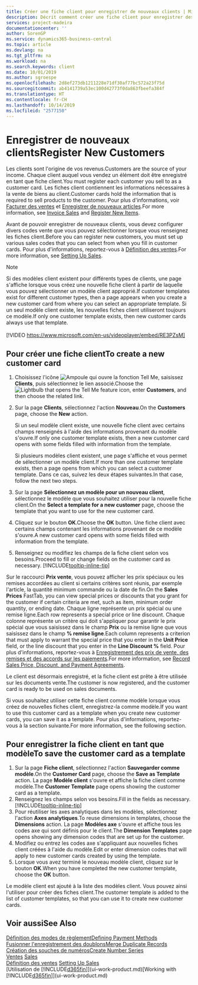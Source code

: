 ```yaml
---
title: Créer une fiche client pour enregistrer de nouveaux clients | Microsoft Docs
description: Décrit comment créer une fiche client pour enregistrer des informations sur chaque nouveau client ou client auquel vous vendez.
services: project-madeira
documentationcenter: ''
author: SorenGP
ms.service: dynamics365-business-central
ms.topic: article
ms.devlang: na
ms.tgt_pltfrm: na
ms.workload: na
ms.search.keywords: client
ms.date: 10/01/2019
ms.author: sgroespe
ms.openlocfilehash: 2d8ef273db1211228e71df30af77bc572a23f75d
ms.sourcegitcommit: ab4141739a53ec100d42773f0da863fbeefa384f
ms.translationtype: HT
ms.contentlocale: fr-CH
ms.lasthandoff: 10/14/2019
ms.locfileid: "2577150"
---
```

# <a name="register-new-customers"></a><span data-ttu-id="67c1b-103">Enregistrer de nouveaux clients</span><span class="sxs-lookup"><span data-stu-id="67c1b-103">Register New Customers</span></span>
<span data-ttu-id="67c1b-104">Les clients sont l'origine de vos revenus.</span><span class="sxs-lookup"><span data-stu-id="67c1b-104">Customers are the source of your income.</span></span> <span data-ttu-id="67c1b-105">Chaque client auquel vous vendez un élément doit être enregistré en tant que fiche client.</span><span class="sxs-lookup"><span data-stu-id="67c1b-105">You must register each customer you sell to as a customer card.</span></span> <span data-ttu-id="67c1b-106">Les fiches client contiennent les informations nécessaires à la vente de biens au client.</span><span class="sxs-lookup"><span data-stu-id="67c1b-106">Customer cards hold the information that is required to sell products to the customer.</span></span> <span data-ttu-id="67c1b-107">Pour plus d'informations, voir [Facturer des ventes](sales-how-invoice-sales.md) et [Enregistrer de nouveaux articles](inventory-how-register-new-items.md).</span><span class="sxs-lookup"><span data-stu-id="67c1b-107">For more information, see [Invoice Sales](sales-how-invoice-sales.md) and [Register New Items](inventory-how-register-new-items.md).</span></span>  

<span data-ttu-id="67c1b-108">Avant de pouvoir enregistrer de nouveaux clients, vous devez configurer divers codes vente que vous pouvez sélectionner lorsque vous renseignez les fiches client.</span><span class="sxs-lookup"><span data-stu-id="67c1b-108">Before you can register new customers, you must set up various sales codes that you can select from when you fill in customer cards.</span></span> <span data-ttu-id="67c1b-109">Pour plus d'informations, reportez-vous à [Définition des ventes](sales-setup-sales.md).</span><span class="sxs-lookup"><span data-stu-id="67c1b-109">For more information, see [Setting Up Sales](sales-setup-sales.md).</span></span>

> [!NOTE]  
>   <span data-ttu-id="67c1b-110">Si des modèles client existent pour différents types de clients, une page s'affiche lorsque vous créez une nouvelle fiche client à partir de laquelle vous pouvez sélectionner un modèle client approprié.</span><span class="sxs-lookup"><span data-stu-id="67c1b-110">If customer templates exist for different customer types, then a page appears when you create a new customer card from where you can select an appropriate template.</span></span> <span data-ttu-id="67c1b-111">Si un seul modèle client existe, les nouvelles fiches client utiliseront toujours ce modèle.</span><span class="sxs-lookup"><span data-stu-id="67c1b-111">If only one customer template exists, then new customer cards always use that template.</span></span>
<br><br>
> [!VIDEO https://www.microsoft.com/en-us/videoplayer/embed/RE3PZsM]

## <a name="to-create-a-new-customer-card"></a><span data-ttu-id="67c1b-112">Pour créer une fiche client</span><span class="sxs-lookup"><span data-stu-id="67c1b-112">To create a new customer card</span></span>
1. <span data-ttu-id="67c1b-113">Choisissez l'icône ![Ampoule qui ouvre la fonction Tell Me](media/ui-search/search_small.png "Dites-moi ce que vous voulez faire"), saisissez **Clients**, puis sélectionnez le lien associé.</span><span class="sxs-lookup"><span data-stu-id="67c1b-113">Choose the ![Lightbulb that opens the Tell Me feature](media/ui-search/search_small.png "Tell me what you want to do") icon, enter **Customers**, and then choose the related link.</span></span>  
2. <span data-ttu-id="67c1b-114">Sur la page **Clients**, sélectionnez l'action **Nouveau**.</span><span class="sxs-lookup"><span data-stu-id="67c1b-114">On the **Customers** page, choose the **New** action.</span></span>

    <span data-ttu-id="67c1b-115">Si un seul modèle client existe, une nouvelle fiche client avec certains champs renseignés à l'aide des informations provenant du modèle s'ouvre.</span><span class="sxs-lookup"><span data-stu-id="67c1b-115">If only one customer template exists, then a new customer card opens with some fields filled with information from the template.</span></span>

    <span data-ttu-id="67c1b-116">Si plusieurs modèles client existent, une page s'affiche et vous permet de sélectionner un modèle client.</span><span class="sxs-lookup"><span data-stu-id="67c1b-116">If more than one customer template exists, then a page opens from which you can select a customer template.</span></span> <span data-ttu-id="67c1b-117">Dans ce cas, suivez les deux étapes suivantes.</span><span class="sxs-lookup"><span data-stu-id="67c1b-117">In that case, follow the next two steps.</span></span>
3. <span data-ttu-id="67c1b-118">Sur la page **Sélectionnez un modèle pour un nouveau client**, sélectionnez le modèle que vous souhaitez utiliser pour la nouvelle fiche client.</span><span class="sxs-lookup"><span data-stu-id="67c1b-118">On the **Select a template for a new customer** page, choose the template that you want to use for the new customer card.</span></span>
4. <span data-ttu-id="67c1b-119">Cliquez sur le bouton **OK**.</span><span class="sxs-lookup"><span data-stu-id="67c1b-119">Choose the **OK** button.</span></span> <span data-ttu-id="67c1b-120">Une fiche client avec certains champs contenant les informations provenant de ce modèle s'ouvre.</span><span class="sxs-lookup"><span data-stu-id="67c1b-120">A new customer card opens with some fields filled with information from the template.</span></span>  
5. <span data-ttu-id="67c1b-121">Renseignez ou modifiez les champs de la fiche client selon vos besoins.</span><span class="sxs-lookup"><span data-stu-id="67c1b-121">Proceed to fill or change fields on the customer card as necessary.</span></span> [!INCLUDE[tooltip-inline-tip](includes/tooltip-inline-tip_md.md)]

<span data-ttu-id="67c1b-122">Sur le raccourci **Prix vente**, vous pouvez afficher les prix spéciaux ou les remises accordées au client si certains critères sont réunis, par exemple l'article, la quantité minimum commande ou la date de fin.</span><span class="sxs-lookup"><span data-stu-id="67c1b-122">On the **Sales Prices** FastTab, you can view special prices or discounts that you grant for the customer if certain criteria are met, such as item, minimum order quantity, or ending date.</span></span> <span data-ttu-id="67c1b-123">Chaque ligne représente un prix spécial ou une remise ligne.</span><span class="sxs-lookup"><span data-stu-id="67c1b-123">Each row represents a special price or line discount.</span></span> <span data-ttu-id="67c1b-124">Chaque colonne représente un critère qui doit s'appliquer pour garantir le prix spécial que vous saisissez dans le champ **Prix** ou la remise ligne que vous saisissez dans le champ **% remise ligne**.</span><span class="sxs-lookup"><span data-stu-id="67c1b-124">Each column represents a criterion that must apply to warrant the special price that you enter in the **Unit Price** field, or the line discount that you enter in the **Line Discount %** field.</span></span> <span data-ttu-id="67c1b-125">Pour plus d'informations, reportez-vous à [Enregistrement des prix de vente, des remises et des accords sur les paiements](sales-how-record-sales-price-discount-payment-agreements.md).</span><span class="sxs-lookup"><span data-stu-id="67c1b-125">For more information, see [Record Sales Price, Discount, and Payment Agreements](sales-how-record-sales-price-discount-payment-agreements.md).</span></span>

<span data-ttu-id="67c1b-126">Le client est désormais enregistré, et la fiche client est prête à être utilisée sur les documents vente.</span><span class="sxs-lookup"><span data-stu-id="67c1b-126">The customer is now registered, and the customer card is ready to be used on sales documents.</span></span>

<span data-ttu-id="67c1b-127">Si vous souhaitez utiliser cette fiche client comme modèle lorsque vous créez de nouvelles fiches client, enregistrez-la comme modèle.</span><span class="sxs-lookup"><span data-stu-id="67c1b-127">If you want to use this customer card as a template when you create new customer cards, you can save it as a template.</span></span> <span data-ttu-id="67c1b-128">Pour plus d'informations, reportez-vous à la section suivante.</span><span class="sxs-lookup"><span data-stu-id="67c1b-128">For more information, see the following section.</span></span>

## <a name="to-save-the-customer-card-as-a-template"></a><span data-ttu-id="67c1b-129">Pour enregistrer la fiche client en tant que modèle</span><span class="sxs-lookup"><span data-stu-id="67c1b-129">To save the customer card as a template</span></span>
1. <span data-ttu-id="67c1b-130">Sur la page **Fiche client**, sélectionnez l'action **Sauvegarder comme modèle**.</span><span class="sxs-lookup"><span data-stu-id="67c1b-130">On the **Customer Card** page, choose the **Save as Template** action.</span></span> <span data-ttu-id="67c1b-131">La page **Modèle client** s'ouvre et affiche la fiche client comme modèle.</span><span class="sxs-lookup"><span data-stu-id="67c1b-131">The **Customer Template** page opens showing the customer card as a template.</span></span>
2. <span data-ttu-id="67c1b-132">Renseignez les champs selon vos besoins.</span><span class="sxs-lookup"><span data-stu-id="67c1b-132">Fill in the fields as necessary.</span></span> [!INCLUDE[tooltip-inline-tip](includes/tooltip-inline-tip_md.md)]
3. <span data-ttu-id="67c1b-133">Pour réutiliser les axes analytiques dans les modèles, sélectionnez l'action **Axes analytiques**.</span><span class="sxs-lookup"><span data-stu-id="67c1b-133">To reuse dimensions in templates, choose the **Dimensions** action.</span></span> <span data-ttu-id="67c1b-134">La page **Modèles axe** s'ouvre et affiche tous les codes axe qui sont définis pour le client.</span><span class="sxs-lookup"><span data-stu-id="67c1b-134">The **Dimension Templates** page opens showing any dimension codes that are set up for the customer.</span></span>
4. <span data-ttu-id="67c1b-135">Modifiez ou entrez les codes axe s'appliquant aux nouvelles fiches client créées à l'aide du modèle.</span><span class="sxs-lookup"><span data-stu-id="67c1b-135">Edit or enter dimension codes that will apply to new customer cards created by using the template.</span></span>  
5. <span data-ttu-id="67c1b-136">Lorsque vous avez terminé le nouveau modèle client, cliquez sur le bouton **OK**.</span><span class="sxs-lookup"><span data-stu-id="67c1b-136">When you have completed the new customer template, choose the **OK** button.</span></span>

<span data-ttu-id="67c1b-137">Le modèle client est ajouté à la liste des modèles client. Vous pouvez ainsi l'utiliser pour créer des fiches client.</span><span class="sxs-lookup"><span data-stu-id="67c1b-137">The customer template is added to the list of customer templates, so that you can use it to create new customer cards.</span></span>

## <a name="see-also"></a><span data-ttu-id="67c1b-138">Voir aussi</span><span class="sxs-lookup"><span data-stu-id="67c1b-138">See Also</span></span>
[<span data-ttu-id="67c1b-139">Définition des modes de règlement</span><span class="sxs-lookup"><span data-stu-id="67c1b-139">Defining Payment Methods</span></span>](finance-payment-methods.md)  
[<span data-ttu-id="67c1b-140">Fusionner l'enregistrement des doublons</span><span class="sxs-lookup"><span data-stu-id="67c1b-140">Merge Duplicate Records</span></span>](sales-how-merge-duplicate-records.md)  
[<span data-ttu-id="67c1b-141">Création des souches de numéros</span><span class="sxs-lookup"><span data-stu-id="67c1b-141">Create Number Series</span></span>](ui-create-number-series.md)  
<span data-ttu-id="67c1b-142">[Ventes](sales-manage-sales.md)  </span><span class="sxs-lookup"><span data-stu-id="67c1b-142">[Sales](sales-manage-sales.md)  </span></span>  
<span data-ttu-id="67c1b-143">[Définition des ventes](sales-setup-sales.md)  </span><span class="sxs-lookup"><span data-stu-id="67c1b-143">[Setting Up Sales](sales-setup-sales.md)  </span></span>  
<span data-ttu-id="67c1b-144">[Utilisation de [!INCLUDE[d365fin](includes/d365fin_md.md)]](ui-work-product.md)</span><span class="sxs-lookup"><span data-stu-id="67c1b-144">[Working with [!INCLUDE[d365fin](includes/d365fin_md.md)]](ui-work-product.md)</span></span>
